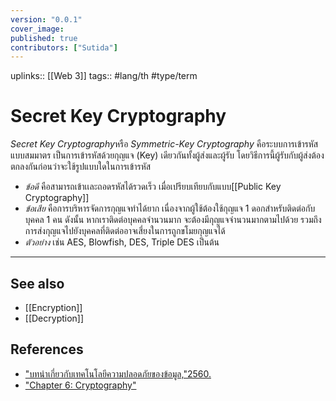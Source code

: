 ```yaml
---
version: "0.0.1"
cover_image:
published: true
contributors: ["Sutida"]
---
```

uplinks:: [[Web 3]]
tags:: #lang/th #type/term

# Secret Key Cryptography
*Secret Key Cryptography*หรือ *Symmetric-Key Cryptography* คือระบบการเข้ารหัสแบบสมมาตร เป็นการเข้ารหัสด้วยกุญแจ (Key) เดียวกันทั้งผู้ส่งและผู้รับ โดยวิธีการนี้ผู้รับกับผู้ส่งต้องตกลงกันก่อนว่าจะใช้รูปแบบใดในการเข้ารหัส
- *ข้อดี* คือสามารถเข้าเเละถอดรหัสได้รวดเร็ว เมื่อเปรียบเทียบกับแบบ[[Public Key Cryptography]]
- *ข้อเสีย* คือการบริหารจัดการกุญแจทำได้ยาก เนื่องจากผู้ใช้ต้องใช้กุญแจ 1 ดอกสำหรับติดต่อกับบุคคล 1 คน ดังนั้น หากเราติดต่อบุคคลจำนวนมาก จะต้องมีกุญแจจำนวนมากตามไปด้วย รวมถึงการส่งกุญแจไปยังบุคคลที่ติดต่ออาจเสี่ยงในการถูกขโมยกุญแจได้
- *ตัวอย่าง* เช่น AES, Blowfish, DES, Triple DES เป็นต้น
---
## See also
- [[Encryption]]
- [[Decryption]]
## References
- ["บทนำเกี่ยวกับเทคโนโลยีความปลอดภัยของข้อมูล,"2560.](https://www.nrca.go.th/content/02-1.html)
- ["Chapter 6: Cryptography"](https://sites.google.com/site/suxkarsxnkarraksakhwamplxdphay/chapter-6-cryptography)
